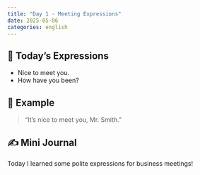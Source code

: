 ```yaml
---
title: "Day 1 - Meeting Expressions"
date: 2025-05-06
categories: english
---
```


## 🎯 Today’s Expressions
- Nice to meet you.
- How have you been?

## 💼 Example
> “It’s nice to meet you, Mr. Smith.”

## ✍️ Mini Journal
Today I learned some polite expressions for business meetings!

